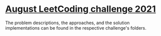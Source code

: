 # [August LeetCoding challenge 2021](https://leetcode.com/explore/challenge/card/august-leetcoding-challenge-2021/)

The problem descriptions, the approaches, and the solution implementations can be found in the respective challenge's folders.
